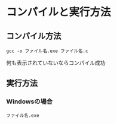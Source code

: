 # コンパイルと実行方法

## コンパイル方法

```
gcc -o ファイル名.exe ファイル名.c
```

何も表示されていないならコンパイル成功

## 実行方法

### Windowsの場合

```
ファイル名.exe
```
